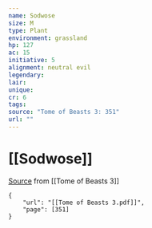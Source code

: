 ```yaml
---
name: Sodwose
size: M
type: Plant
environment: grassland
hp: 127
ac: 15
initiative: 5
alignment: neutral evil
legendary: 
lair: 
unique: 
cr: 6
tags: 
source: "Tome of Beasts 3: 351"
url: ""
---
```

# [[Sodwose]]

[Source](zotero://open-pdf/library/items/BLGR9HVR?page=351) from [[Tome of Beasts 3]]

```pdf
{
	"url": "[[Tome of Beasts 3.pdf]]",
	"page": [351]
}
```


